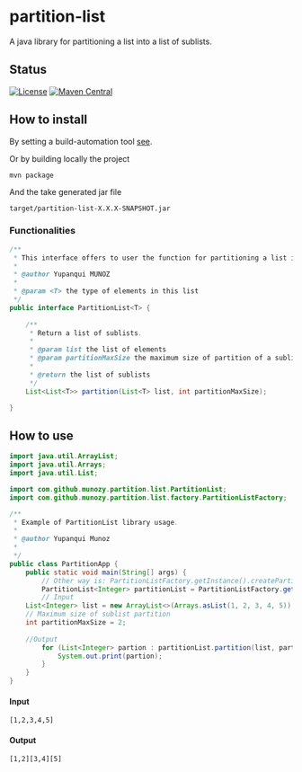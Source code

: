 # partition-list
A java library for partitioning a list into a list of sublists.

## Status

[![License](http://img.shields.io/badge/license-APACHE2-blue.svg)](http://www.apache.org/licenses/LICENSE-2.0)
[![Maven Central](https://maven-badges.herokuapp.com/maven-central/com.github.munozy/partition-list/badge.svg?style=plastic)](https://maven-badges.herokuapp.com/maven-central/com.github.munozy/partition-list)

## How to install

By setting a build-automation tool [see](https://search.maven.org/artifact/com.github.munozy/partition-list/).

Or by building locally the project
```
mvn package
```
And the take generated jar file
```
target/partition-list-X.X.X-SNAPSHOT.jar
```
### Functionalities

```java
/**
 * This interface offers to user the function for partitioning a list into a list of sublists. 
 * 
 * @author Yupanqui MUNOZ 
 *
 * @param <T> the type of elements in this list
 */
public interface PartitionList<T> {
	
	/**
	 * Return a list of sublists.
	 * 
	 * @param list the list of elements
	 * @param partitionMaxSize the maximum size of partition of a sublist
	 *   
	 * @return the list of sublists
	 */
	List<List<T>> partition(List<T> list, int partitionMaxSize);

}
```
## How to use

```java
import java.util.ArrayList;
import java.util.Arrays;
import java.util.List;

import com.github.munozy.partition.list.PartitionList;
import com.github.munozy.partition.list.factory.PartitionListFactory;

/**
 * Example of PartitionList library usage.
 * 
 * @author Yupanqui Munoz
 *
 */
public class PartitionApp {
	public static void main(String[] args) {
		// Other way is: PartitionListFactory.getInstance().createPartitionList("default")
		PartitionList<Integer> partitionList = PartitionListFactory.getInstance().createPartitionList();
		// Input
    List<Integer> list = new ArrayList<>(Arrays.asList(1, 2, 3, 4, 5));
    // Maximum size of sublist partition
    int partitionMaxSize = 2;
    
    //Output
		for (List<Integer> partion : partitionList.partition(list, partitionMaxSize)) {
			System.out.print(partion);
		}
	}
}
```
#### Input
 
```
[1,2,3,4,5]
 ```
#### Output
 
```
[1,2][3,4][5]
 ```
